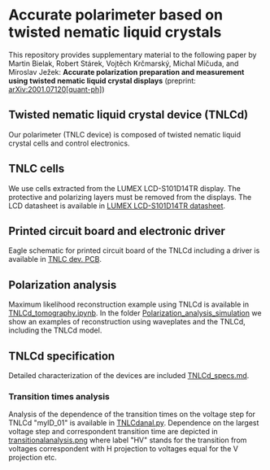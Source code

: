 # Accurate polarimeter based on twisted nematic liquid crystals
This repository provides supplementary material to the following paper by Martin Bielak, Robert Stárek, Vojtěch Krčmarský, Michal Mičuda, and Miroslav Ježek:
**Accurate polarization preparation and measurement using twisted nematic liquid crystal displays** (preprint: [arXiv:2001.07120[quant-ph]](https://arxiv.org/abs/2001.07120))

## Twisted nematic liquid crystal device (TNLCd)
Our polarimeter (TNLC device) is composed of twisted nematic liquid crystal cells and control electronics.
## TNLC cells
We use cells extracted from the LUMEX LCD-S101D14TR display. The protective and polarizing layers must be removed from the displays. The LCD datasheet is available in [LUMEX LCD-S101D14TR datasheet](https://github.com/BielakM/polarimeter/tree/master/TNLCd%20assembly/LUMEX%20LCD-S101D14TR%20datasheet).
## Printed circuit board and electronic driver
Eagle schematic for printed circuit board of the TNLCd including a driver is available in [TNLC dev. PCB](https://github.com/BielakM/polarimeter/tree/master/TNLCd%20assembly/TNLCd%20PCB).
## Polarization analysis
Maximum likelihood reconstruction example using TNLCd is available in [TNLCd_tomography.ipynb](https://github.com/BielakM/polarimeter/blob/master/MaxLik%20polarization%20tomography/TNLCd_tomography.ipynb).
In the folder [Polarization_analysis_simulation](https://github.com/BielakM/polarimeter/tree/master/MaxLik%20polarization%20tomography) we show an examples of reconstruction using waveplates and the TNLCd, including the TNLCd model.
## TNLCd specification
Detailed characterization of the devices are included [TNLCd_specs.md](https://github.com/BielakM/polarimeter/blob/master/Data/TNLCd%20calibration%20sheet/TNLCd_specs.md).
### Transition times analysis
Analysis of the dependence of the transition times on the voltage step for TNLCd "myID_01" is available in [TNLCdanal.py](https://github.com/BielakM/polarimeter/blob/master/Data/TLNCd%20transition%20time%20analysis/TNLCdanal.py). Dependence on the largest voltage step and correspondent transition time are depicted in [transitionalanalysis.png](https://github.com/BielakM/polarimeter/blob/master/Data/TLNCd%20transition%20time%20analysis/transitionanalysis.png) where label "HV" stands for the transition from voltages correspondent with H projection to voltages equal for the V projection etc.
